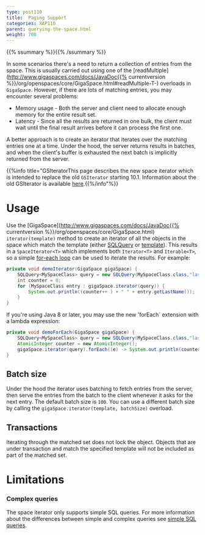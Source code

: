 ```yaml
---
type: post110
title:  Paging Support
categories: XAP110
parent: querying-the-space.html
weight: 700
---
```


{{% ssummary %}}{{% /ssummary %}}

In some scenarios there's a need to return a collection of entries from the space. This is usually carried out using one of the [readMultiple](http://www.gigaspaces.com/docs/JavaDoc{{% currentversion %}}/org/openspaces/core/GigaSpace.html#readMultiple-T-) overloads in `GigaSpace`. However, if there are lots of matching entries, you may encounter several problems:

* Memory usage - Both the server and client need to allocate enough memory for the entire result set.
* Latency - Since all the results are returned in one bulk, the client must wait until the final result arrives before it can process the first one.

A better approach is to create an iterator that iterates over the matching entries one at a time. Under the hood, the server returns results in batches, and when the client's buffer is exhausted the next batch is implicitly returned from the server.

{{%info title="GSIteratorThis page describes the new space iterator which is intended to replace the old `GSIterator` starting 10.1. Information about the old GSIterator is available [here](./query-paging-support-old.html).{{%/info"%}}

# Usage

Use the [GigaSpace](http://www.gigaspaces.com/docs/JavaDoc{{% currentversion %}}/org/openspaces/core/GigaSpace.html) `iterator(template)` method to create an iterator of all the objects in the space which match the template (either [SQLQuery](./query-sql.html) or [template](./query-template-matching.html)). This results in a `SpaceIterator<T>` which implements both `Iterator<T>` and `Iterable<T>`, so a simple [for-each loop](https://docs.oracle.com/javase/1.5.0/docs/guide/language/foreach.html) can be used to iterate the results. For example:


```java
private void demoIterator(GigaSpace gigaSpace) {
    SQLQuery<MySpaceClass> query = new SQLQuery(MySpaceClass.class,"lastName = 'Smith'");
    int counter = 0;
    for (MySpaceClass entry : gigaSpace.iterator(query)) {
        System.out.println((counter++ ) + " " + entry.getLastName());
    }
}
```

If you're using Java 8 or later, you may use the new 'forEach` extension with a lambda expression:


```java
private void demoForEach(GigaSpace gigaSpace) {
    SQLQuery<MySpaceClass> query = new SQLQuery(MySpaceClass.class,"lastName = 'Smith'");
    AtomicInteger counter = new AtomicInteger();
    gigaSpace.iterator(query).forEach((e) -> System.out.println(counter.incrementAndGet() + " " + e.getLastName()));
}
```

## Batch size

Under the hood the iterator uses batching to fetch entries from the server, then serve the entries from the batch to the client whenever it asks for the next entry. The default batch size is `100`. You can use a different batch size by calling the `gigaSpace.iterator(template, batchSize)` overload.

## Transactions

Iterating through the matched set does not lock the object. Objects that are under transaction and match the specified template will not be included as part of the matched set.

# Limitations

### Complex queries

The space iterator only supports simple SQL queries. For more information about the differences between simple and complex queries see [simple SQL queries](./query-sql.html#SimpleQueries).


